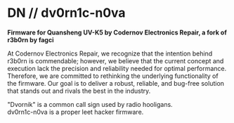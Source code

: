 # DN // dv0rn1c-n0va
**Firmware for Quansheng UV-K5 by Codernov Electronics Repair, a fork of r3b0rn by fagci**  
  
At Codernov Electronics Repair, we recognize that the intention behind r3b0rn is commendable; however, we believe that the current concept and execution lack the precision and reliability needed for optimal performance. Therefore, we are committed to rethinking the underlying functionality of the firmware. Our goal is to deliver a robust, reliable, and bug-free solution that stands out and rivals the best in the industry.  

"Dvornik" is a common call sign used by radio hooligans.  
dv0rn1c-n0va is a proper leet hacker firmware. 
